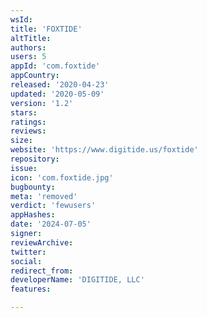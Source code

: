 ```yaml
---
wsId: 
title: 'FOXTIDE'
altTitle: 
authors: 
users: 5
appId: 'com.foxtide'
appCountry: 
released: '2020-04-23'
updated: '2020-05-09'
version: '1.2'
stars: 
ratings: 
reviews: 
size: 
website: 'https://www.digitide.us/foxtide'
repository: 
issue: 
icon: 'com.foxtide.jpg'
bugbounty: 
meta: 'removed'
verdict: 'fewusers'
appHashes: 
date: '2024-07-05'
signer: 
reviewArchive: 
twitter: 
social: 
redirect_from: 
developerName: 'DIGITIDE, LLC'
features: 

---
```


